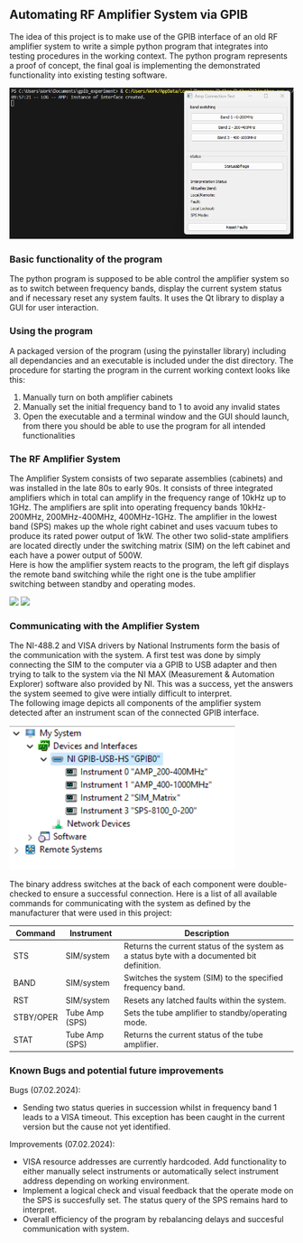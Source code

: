 ## Automating RF Amplifier System via GPIB

The idea of this project is to make use of the GPIB interface of an old RF amplifier system to write a simple python program that integrates into testing procedures in the working context.
The python program represents a proof of concept, the final goal is implementing the demonstrated functionality into existing testing software.

 <div style="text-align: center;"><img src="media/gpib_demo.gif" alt="demo" width="600"/></div>

 
### Basic functionality of the program
The python program is supposed to be able control the amplifier system so as to switch between frequency bands, display the current system status and if necessary reset any system faults. It uses the Qt library to display a GUI for user interaction.

### Using the program
A packaged version of the program (using the pyinstaller library) including all dependancies and an executable is included under the dist directory. The procedure for starting the program in the current working context looks 
like this:
1. Manually turn on both amplifier cabinets
2. Manually set the initial frequency band to 1 to avoid any invalid states
3. Open the executable and a terminal window and the GUI should launch, from there you should be able to use the program for all intended functionalities

### The RF Amplifier System
The Amplifier System consists of two separate assemblies (cabinets) and was installed in the late 80s to early 90s. It consists of three integrated amplifiers which in total can amplify in the
frequency range of 10kHz up to 1GHz. The amplifiers are split into operating frequency bands 10kHz-200MHz, 200MHz-400MHz, 400MHz-1GHz. The amplifier in the lowest band (SPS) makes up the whole right cabinet and uses vacuum 
tubes to produce its rated power output of 1kW. The other two solid-state amplifiers are located directly under the switching matrix (SIM) on the left cabinet and each have a power output of 500W.<br>
Here is how the amplifier system reacts to the program, the left gif displays the remote band switching while the right one is the tube amplifier switching between standby and operating modes.
<p float="middle">
  <img src="media/sim.gif" width="394" />
  <img src="media/sps.gif" width="300" /> 
</p>

### Communicating with the Amplifier System
The NI-488.2 and VISA drivers by National Instruments form the basis of the communication with the system. A first test was done by simply connecting the SIM to the computer via a GPIB to USB adapter and then trying to
talk to the system via the NI MAX (Measurement & Automation Explorer) software also provided by NI. This was a success, yet the answers the system seemed to give were intially difficult to interpret. <br> 
The following image depicts all components of the amplifier system detected after an instrument scan of the connected GPIB interface.

<img src="media/nimax.png" alt="NI MAX" width="400"/>

The binary address switches at the back of each component were double-checked to ensure a successful connection. Here is a list of all available commands for communicating with the system as defined by the manufacturer that
were used in this project:

| Command  | Instrument  | Description  |
|---|---|---|
| STS  | SIM/system  | Returns the current status of the system as a status byte with a documented bit definition.  |
| BAND<X>  | SIM/system  | Switches the system (SIM) to the specified frequency band.  |
| RST  | SIM/system  | Resets any latched faults within the system.  |
| STBY/OPER  | Tube Amp (SPS)  | Sets the tube amplifier to standby/operating mode.  |
| STAT  | Tube Amp (SPS)  | Returns the current status of the tube amplifier.  |

### Known Bugs and potential future improvements
Bugs (07.02.2024):
- Sending two status queries in succession whilst in frequency band 1 leads to a VISA timeout. This exception has been caught in the current version but the cause not yet identified.

Improvements (07.02.2024):
- VISA resource addresses are currently hardcoded. Add functionality to either manually select instruments or automatically select instrument address depending on working environment.
- Implement a logical check and visual feedback that the operate mode on the SPS is succesfully set. The status query of the SPS remains hard to interpret.
- Overall efficiency of the program by rebalancing delays and succesful communication with system.
